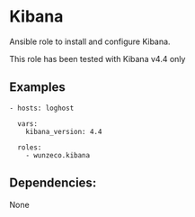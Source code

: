Kibana
========

Ansible role to install and configure Kibana.

This role has been tested with Kibana v4.4 only


## Examples

```
- hosts: loghost

  vars:
    kibana_version: 4.4

  roles:
    - wunzeco.kibana
```

## Dependencies:

None
